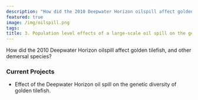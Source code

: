 ```yaml
---
description: "How did the 2010 Deepwater Horizon oilspill affect golden tilefish, and other demersal species?"
featured: true
image: /img/oilspill.png
tags:
title: 3. Population level effects of a large-scale oil spill on the genetic diversity of demersal fishes
---
```


How did the 2010 Deepwater Horizon oilspill affect golden tilefish, and other demersal species?

### Current Projects

* Effect of the Deepwater Horizon oil spill on the genetic diversity of golden tilefish.

